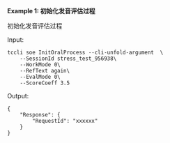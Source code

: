 **Example 1: 初始化发音评估过程**

初始化发音评估过程

Input: 

```
tccli soe InitOralProcess --cli-unfold-argument  \
    --SessionId stress_test_956938\
    --WorkMode 0\
    --RefText again\
    --EvalMode 0\
    --ScoreCoeff 3.5
```

Output: 
```
{
    "Response": {
        "RequestId": "xxxxxx"
    }
}
```

